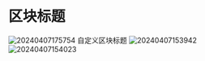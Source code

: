 # 区块标题

![20240407175754](https://nocobase-docs.oss-cn-beijing.aliyuncs.com/20240407175754.png)
自定义区块标题
![20240407153942](https://nocobase-docs.oss-cn-beijing.aliyuncs.com/20240407153942.png)
![20240407154023](https://nocobase-docs.oss-cn-beijing.aliyuncs.com/20240407154023.png)
